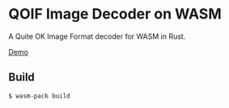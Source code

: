 # QOIF Image Decoder on WASM

A Quite OK Image Format decoder for WASM in Rust.

[Demo](https://lukeflima.dev.br/)

## Build

```console
$ wasm-pack build
```
